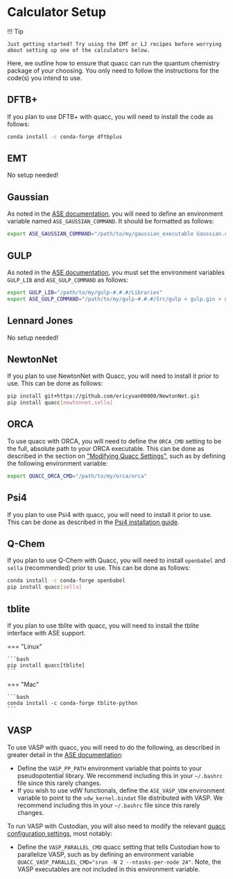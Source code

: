 # Calculator Setup

!!! Tip

    Just getting started? Try using the EMT or LJ recipes before worrying about setting up one of the calculators below.

Here, we outline how to ensure that quacc can run the quantum chemistry package of your choosing. You only need to follow the instructions for the code(s) you intend to use.

## DFTB+

If you plan to use DFTB+ with quacc, you will need to install the code as follows:

```bash
conda install -c conda-forge dftbplus
```

## EMT

No setup needed!

## Gaussian

As noted in the [ASE documentation](https://wiki.fysik.dtu.dk/ase/ase/calculators/gaussian.html), you will need to define an environment variable named `ASE_GAUSSIAN_COMMAND`. It should be formatted as follows:

```bash
export ASE_GAUSSIAN_COMMAND="/path/to/my/gaussian_executable Gaussian.com > Gaussian.log"
```

## GULP

As noted in the [ASE documentation](https://wiki.fysik.dtu.dk/ase/ase/calculators/gulp.html), you must set the environment variables `GULP_LIB` and `ASE_GULP_COMMAND` as follows:

```bash
export GULP_LIB="/path/to/my/gulp-#.#.#/Libraries"
export ASE_GULP_COMMAND="/path/to/my/gulp-#.#.#/Src/gulp < gulp.gin > gulp.got"
```

## Lennard Jones

No setup needed!

## NewtonNet

If you plan to use NewtonNet with Quacc, you will need to install it prior to use. This can be done as follows:

```bash
pip install git+https://github.com/ericyuan00000/NewtonNet.git
pip install quacc[newtonnet,sella]
```

## ORCA

To use quacc with ORCA, you will need to define the `ORCA_CMD` setting to be the full, absolute path to your ORCA executable. This can be done as described in the section on ["Modifying Quacc Settings"](../user/settings/settings.md), such as by defining the following environment variable:

```bash
export QUACC_ORCA_CMD="/path/to/my/orca/orca"
```

## Psi4

If you plan to use Psi4 with quacc, you will need to install it prior to use. This can be done as described in the [Psi4 installation guide](https://psicode.org/installs/latest/).

## Q-Chem

If you plan to use Q-Chem with Quacc, you will need to install `openbabel` and `sella` (recommended) prior to use. This can be done as follows:

```bash
conda install -c conda-forge openbabel
pip install quacc[sella]
```

## tblite

If you plan to use tblite with quacc, you will need to install the tblite interface with ASE support.

=== "Linux"

    ```bash
    pip install quacc[tblite]
    ```

=== "Mac"

    ```bash
    conda install -c conda-forge tblite-python
    ```

## VASP

To use VASP with quacc, you will need to do the following, as described in greater detail in the [ASE documentation](https://wiki.fysik.dtu.dk/ase/ase/calculators/vasp.html#pseudopotentials):

- Define the `VASP_PP_PATH` environment variable that points to your pseudopotential library. We recommend including this in your `~/.bashrc` file since this rarely changes.
- If you wish to use vdW functionals, define the `ASE_VASP_VDW` environment variable to point to the `vdw_kernel.bindat` file distributed with VASP. We recommend including this in your `~/.bashrc` file since this rarely changes.

To run VASP with Custodian, you will also need to modify the relevant [quacc configuration settings](../user/settings/settings.md), most notably:

- Define the `VASP_PARALLEL_CMD` quacc setting that tells Custodian how to parallelize VASP, such as by defining an environment variable `QUACC_VASP_PARALLEL_CMD="srun -N 2 --ntasks-per-node 24"`. Note, the VASP executables are not included in this environment variable.
